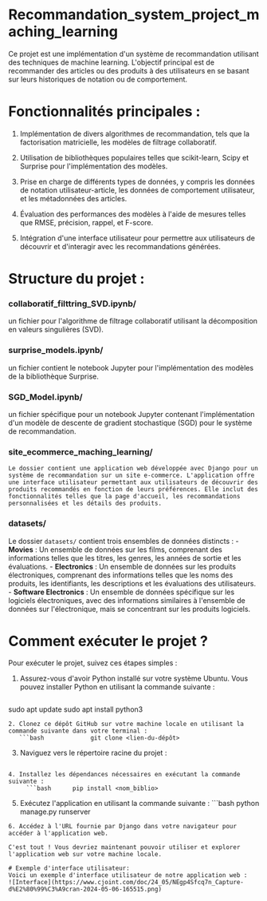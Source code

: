 # Recommandation_system_project_maching_learning

Ce projet est une implémentation d'un système de recommandation utilisant des techniques de machine learning. L'objectif principal est de recommander des articles ou des produits à des utilisateurs en se basant sur leurs historiques de notation ou de comportement.

# Fonctionnalités principales :

1. Implémentation de divers algorithmes de recommandation, tels que la factorisation matricielle, les modèles de filtrage collaboratif.

2. Utilisation de bibliothèques populaires telles que scikit-learn, Scipy et Surprise pour l'implémentation des modèles.

3. Prise en charge de différents types de données, y compris les données de notation utilisateur-article, les données de comportement utilisateur, et les métadonnées des articles.

4. Évaluation des performances des modèles à l'aide de mesures telles que RMSE, précision, rappel, et F-score.

5. Intégration d'une interface utilisateur pour permettre aux utilisateurs de découvrir et d'interagir avec les recommandations générées.

# Structure du projet :

### collaboratif_filttring_SVD.ipynb/
   un fichier pour l'algorithme de filtrage collaboratif utilisant la décomposition en valeurs singulières (SVD). 

### surprise_models.ipynb/ 
   un fichier contient le notebook Jupyter pour l'implémentation des modèles de la bibliothèque Surprise. 

### SGD_Model.ipynb/
   un fichier spécifique pour un notebook Jupyter contenant l'implémentation d'un modèle de descente de gradient stochastique (SGD) pour le système de recommandation.

### site_ecommerce_maching_learning/
    Le dossier contient une application web développée avec Django pour un système de recommandation sur un site e-commerce. L'application offre une interface utilisateur permettant aux utilisateurs de découvrir des produits recommandés en fonction de leurs préférences. Elle inclut des fonctionnalités telles que la page d'accueil, les recommandations personnalisées et les détails des produits.

### datasets/
   Le dossier `datasets/` contient trois ensembles de données distincts :
	- **Movies** : Un ensemble de données sur les films, comprenant des informations telles que les titres, les genres, les années de sortie et les évaluations.
	- **Electronics** : Un ensemble de données sur les produits électroniques, comprenant des informations telles que les noms des produits, les identifiants, les descriptions et les évaluations des utilisateurs.
	- **Software Electronics** : Un ensemble de données spécifique sur les logiciels électroniques, avec des informations similaires à l'ensemble de données sur l'électronique, mais se concentrant sur les produits logiciels.

# Comment exécuter le projet ?

Pour exécuter le projet, suivez ces étapes simples :

1. Assurez-vous d'avoir Python installé sur votre système Ubuntu. Vous pouvez installer Python en utilisant la commande suivante :
      ```bash
sudo apt update
sudo apt install python3
 ```
2. Clonez ce dépôt GitHub sur votre machine locale en utilisant la commande suivante dans votre terminal :
    ```bash             git clone <lien-du-dépôt>      
 ```
3. Naviguez vers le répertoire racine du projet :
    ```bash        cd <nom-du-dépôt>   
 ```
4. Installez les dépendances nécessaires en exécutant la commande suivante :
      ```bash      pip install <nom_biblio>
```
5. Exécutez l'application en utilisant la commande suivante :
       ```bash      python manage.py runserver
```
6. Accédez à l'URL fournie par Django dans votre navigateur pour accéder à l'application web.

C'est tout ! Vous devriez maintenant pouvoir utiliser et explorer l'application web sur votre machine locale.

# Exemple d'interface utilisateur:
Voici un exemple d'interface utilisateur de notre application web :
![Interface](https://www.cjoint.com/doc/24_05/NEgp4Sfcq7n_Capture-d%E2%80%99%C3%A9cran-2024-05-06-165515.png)



